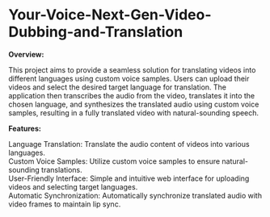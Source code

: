 # Your-Voice-Next-Gen-Video-Dubbing-and-Translation
**Overview:**

This project aims to provide a seamless solution for translating videos into different languages using custom voice samples. Users can upload their videos and select the desired target language for translation. The application then transcribes the audio from the video, translates it into the chosen language, and synthesizes the translated audio using custom voice samples, resulting in a fully translated video with natural-sounding speech.


**Features:**

  Language Translation: Translate the audio content of videos into various languages.  
  Custom Voice Samples: Utilize custom voice samples to ensure natural-sounding translations.  
  User-Friendly Interface: Simple and intuitive web interface for uploading videos and selecting target languages.  
  Automatic Synchronization: Automatically synchronize translated audio with video frames to maintain lip sync.  
